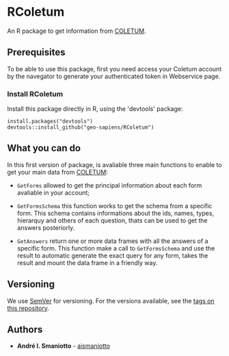 # RColetum

An R package to get information from [COLETUM](https://coletum.com).

## Prerequisites
To be able to use this package, first you need access your Coletum account by
the navegator to generate your authenticated token in Webservice page.

### Install RColetum
Install this package directly in R, using the 'devtools' package: 

```{r}
install.packages("devtools")
devtools::install_github("geo-sapiens/RColetum")
```
## What you can do
In this first version of package, is avaliable three main functions to enable
to get your main data from [COLETUM](https://coletum.com):

* `GetForms` allowed to get the principal information about each form avaliable
in your account;

* `GetFormsSchema` this function works to get the schema from a specific form. 
This schema contains informations about the ids, names, types, hierarquy and 
others of each question, thats can be used to get the answers posteriorly.

* `GetAnswers` return one or more data frames with all the answers of a specific 
form. 
This function make a call to `GetFormsSchema` and use the result to automatic
generate the exact query for any form, takes the result and mount the data frame
in a friendly way.

## Versioning

We use [SemVer](http://semver.org/) for versioning. For the versions available, 
see the [tags on this repository](https://github.com/geo-sapiens/RColetum/tags). 

## Authors

* **André I. Smaniotto** - [aismaniotto](https://github.com/aismaniotto)
